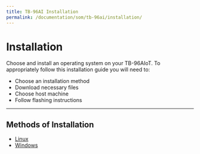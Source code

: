 ```yaml
---
title: TB-96AI Installation
permalink: /documentation/som/tb-96ai/installation/
---
```

# Installation

Choose and install an operating system on your TB-96AIoT. To appropriately follow this installation guide you will need to:

- Choose an installation method
- Download necessary files
- Choose host machine
- Follow flashing instructions

***

## Methods of Installation
- [Linux](./linux/)
- [Windows](./windows/)
